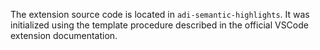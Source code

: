 
The extension source code is located in `adi-semantic-highlights`. It was initialized using the template procedure described in the official VSCode extension documentation.
